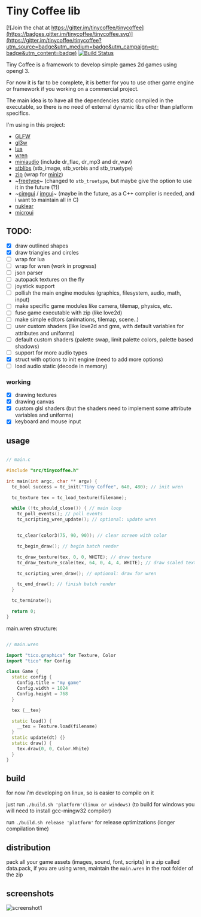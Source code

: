 # Tiny Coffee lib

[![Join the chat at https://gitter.im/tinycoffee/tinycoffee](https://badges.gitter.im/tinycoffee/tinycoffee.svg)](https://gitter.im/tinycoffee/tinycoffee?utm_source=badge&utm_medium=badge&utm_campaign=pr-badge&utm_content=badge)
[![Build Status](https://travis-ci.org/canoi12/tinycoffee.svg?branch=master)](https://travis-ci.org/canoi12/tinycoffee)

Tiny Coffee is a framework to develop simple games 2d games using opengl 3.

For now it is far to be complete, it is better for you to use other game engine or framework if you working on a commercial project.

The main idea is to have all the dependencies static compiled in the executable, so there is no need of external dynamic libs other than platform specifics.

I'm using in this project:

- [GLFW](https://www.glfw.org/)
- [gl3w](https://github.com/skaslev/gl3w)
- [lua](https://www.lua.org/)
- [wren](http://wren.io/)
- [miniaudio](https://github.com/dr-soft/miniaudio/) (include dr_flac, dr_mp3 and dr_wav)
- [stblibs](https://github.com/nothings/stb) (stb_image, stb_vorbis and stb_truetype)
- [zip](https://github.com/kuba--/zip) (wrap for [miniz](https://github.com/richgel999/miniz))
- ~[freetype](https://www.freetype.org/)~ (changed to `stb_truetype`, but maybe give the option to use it in the future (?))
- ~[cimgui](https://github.com/cimgui/cimgui/) / [imgui](https://github.com/ocornut/imgui/)~ (maybe in the future, as a C++ compiler is needed, and i want to maintain all in C)
- [nuklear](https://github.com/Immediate-Mode-UI/Nuklear)
- [microui](https://github.com/rxi/microui)

## TODO:

- [x] draw outlined shapes
- [x] draw triangles and circles
- [ ] wrap for lua
- [ ] wrap for wren (work in progress)
- [ ] json parser
- [ ] autopack textures on the fly
- [ ] joystick support
- [ ] pollish the main engine modules (graphics, filesystem, audio, math, input)
- [ ] make specific game modules like camera, tilemap, physics, etc.
- [ ] fuse game executable with zip (like love2d)
- [ ] make simple editors (animations, tilemap, scene..)
- [ ] user custom shaders (like love2d and gms, with default variables for attributes and uniforms)
- [ ] default custom shaders (palette swap, limit palette colors, palette based shadows)
- [ ] support for more audio types
- [x] struct with options to init engine (need to add more options)
- [ ] load audio static (decode in memory)

### working
- [x] drawing textures
- [x] drawing canvas
- [x] custom glsl shaders (but the shaders need to implement some attribute variables and uniforms)
- [x] keyboard and mouse input

## usage

```c

// main.c

#include "src/tinycoffee.h"

int main(int argc, char ** argv) {
  tc_bool success = tc_init("Tiny Coffee", 640, 480); // init wren

  tc_texture tex = tc_load_texture(filename);

  while (!tc_should_close()) { // main loop
    tc_poll_events(); // poll events
    tc_scripting_wren_update(); // optional: update wren


    tc_clear(color3(75, 90, 90)); // clear screen with color

    tc_begin_draw(); // begin batch render

    tc_draw_texture(tex, 0, 0, WHITE); // draw texture
    tc_draw_texture_scale(tex, 64, 0, 4, 4, WHITE); // draw scaled texture

    tc_scripting_wren_draw(); // optional: draw for wren

    tc_end_draw(); // finish batch render
  }

  tc_terminate();

  return 0;
}

```

main.wren structure:

```dart

// main.wren

import "tico.graphics" for Texture, Color
import "tico" for Config

class Game {
  static config {
    Config.title = "my game"
    Config.width = 1024
    Config.height = 768
  }

  tex {__tex}

  static load() {
    __tex = Texture.load(filename)
  }
  static update(dt) {}
  static draw() {
    tex.draw(0, 0, Color.White)
  }
}

```

## build

for now i'm developing on linux, so is easier to compile on it

just run `./build.sh 'platform'(linux or windows)` (to build for windows you will need to install gcc-mingw32 compiler)

run `./build.sh release 'platform'` for release optimizations (longer compilation time)

## distribution

pack all your game assets (images, sound, font, scripts) in a zip called data.pack, if you are using wren,
maintain the `main.wren` in the root folder of the zip

## screenshots

![screenshot1](https://user-images.githubusercontent.com/15099243/82740604-ba664400-9d20-11ea-9e89-45dc15a7282f.png)
